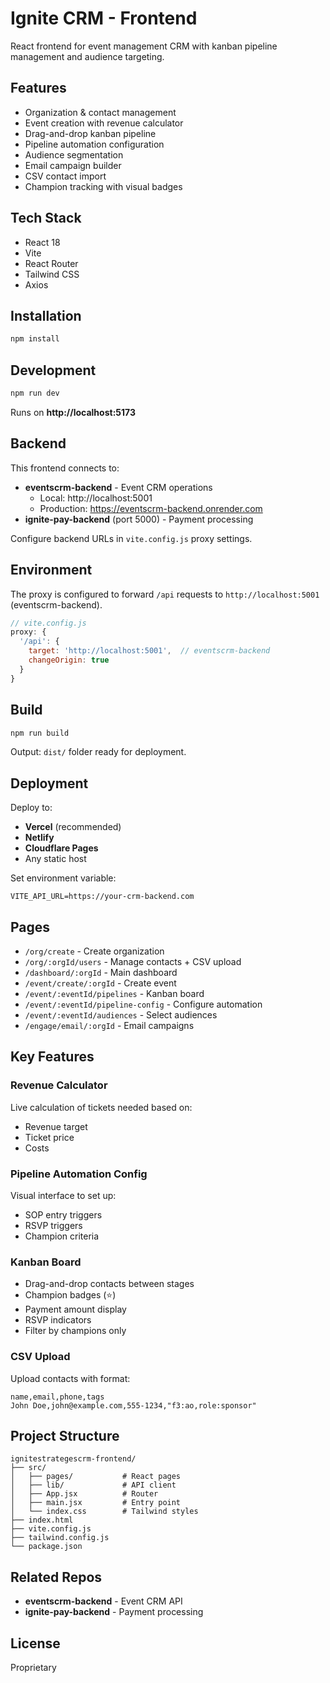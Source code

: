 # Ignite CRM - Frontend

React frontend for event management CRM with kanban pipeline management and audience targeting.

## Features

- Organization & contact management
- Event creation with revenue calculator
- Drag-and-drop kanban pipeline
- Pipeline automation configuration
- Audience segmentation
- Email campaign builder
- CSV contact import
- Champion tracking with visual badges

## Tech Stack

- React 18
- Vite
- React Router
- Tailwind CSS
- Axios

## Installation

```bash
npm install
```

## Development

```bash
npm run dev
```

Runs on **http://localhost:5173**

## Backend

This frontend connects to:
- **eventscrm-backend** - Event CRM operations
  - Local: http://localhost:5001
  - Production: https://eventscrm-backend.onrender.com
- **ignite-pay-backend** (port 5000) - Payment processing

Configure backend URLs in `vite.config.js` proxy settings.

## Environment

The proxy is configured to forward `/api` requests to `http://localhost:5001` (eventscrm-backend).

```javascript
// vite.config.js
proxy: {
  '/api': {
    target: 'http://localhost:5001',  // eventscrm-backend
    changeOrigin: true
  }
}
```

## Build

```bash
npm run build
```

Output: `dist/` folder ready for deployment.

## Deployment

Deploy to:
- **Vercel** (recommended)
- **Netlify**
- **Cloudflare Pages**
- Any static host

Set environment variable:
```
VITE_API_URL=https://your-crm-backend.com
```

## Pages

- `/org/create` - Create organization
- `/org/:orgId/users` - Manage contacts + CSV upload
- `/dashboard/:orgId` - Main dashboard
- `/event/create/:orgId` - Create event
- `/event/:eventId/pipelines` - Kanban board
- `/event/:eventId/pipeline-config` - Configure automation
- `/event/:eventId/audiences` - Select audiences
- `/engage/email/:orgId` - Email campaigns

## Key Features

### Revenue Calculator
Live calculation of tickets needed based on:
- Revenue target
- Ticket price
- Costs

### Pipeline Automation Config
Visual interface to set up:
- SOP entry triggers
- RSVP triggers
- Champion criteria

### Kanban Board
- Drag-and-drop contacts between stages
- Champion badges (⭐)
- Payment amount display
- RSVP indicators
- Filter by champions only

### CSV Upload
Upload contacts with format:
```csv
name,email,phone,tags
John Doe,john@example.com,555-1234,"f3:ao,role:sponsor"
```

## Project Structure

```
ignitestrategescrm-frontend/
├── src/
│   ├── pages/           # React pages
│   ├── lib/             # API client
│   ├── App.jsx          # Router
│   ├── main.jsx         # Entry point
│   └── index.css        # Tailwind styles
├── index.html
├── vite.config.js
├── tailwind.config.js
└── package.json
```

## Related Repos

- **eventscrm-backend** - Event CRM API
- **ignite-pay-backend** - Payment processing

## License

Proprietary

